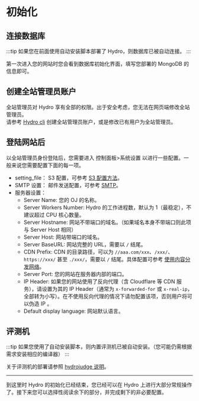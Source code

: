 # 初始化

## 连接数据库

:::tip
如果您在前面使用自动安装脚本部署了 Hydro，则数据库已被自动连接。
:::

第一次进入您的网站时您会看到数据库初始化界面，填写您部署的 MongoDB 的信息即可。

## 创建全站管理员账户

全站管理员对 Hydro 享有全部的权限。出于安全考虑，您无法在网页端修改全站管理员。  
请参考 [Hydro cli](/install/cli/) 创建全站管理员账户，或是修改已有用户为全站管理员。

## 登陆网站后

以全站管理员身份登陆后，您需要进入 控制面板>系统设置 以进行一些配置。一般来说您需要配置下面的每一项。

- setting_file： S3 配置，可参考 [S3 配置方法](/install/enhance.html#s3)。  
- SMTP 设置： 邮件发送配置，可参考 [SMTP](/install/enhance.html#smtp)。  
- 服务器设置：  
  - Server Name: 您的 OJ 的名称。  
  - Server Workers Number: Hydro 的工作进程数，默认为 1（最稳定），不建议超过 CPU 核心数量。
  - Server Hostname: 网站不带端口的域名。（如果域名本身不带端口则此项与 Server Host 相同）
  - Server Host: 网站带端口的域名。
  - Server BaseURL: 网站完整的 URL，需要以 `/` 结尾。  
  - CDN Prefix: CDN 的目录路径，可以为 `//aaa.com/xxx`、`/xxx/`、`https://xxx/` 甚至 `./xxx/`，需要以 `/` 结尾。具体配置可参考 [使用内容分发网络](/install/cdn.html)。
  - Server Port: 您的网站在服务器内部的端口。
  - IP Header: 如果您的网站使用了反向代理（含 Cloudflare 等 CDN 服务），请设置为其的 IP Header（通常为 `x-forwarded-for` 或 `x-real-ip`，全部转为小写）。在不使用反向代理的情况下请勿配置该项，否则用户将可以伪造 IP 。
  - Default display language: 网站默认语言。  

## 评测机

:::tip
如果您使用了自动安装脚本，则内置评测机已被自动安装。（您可能仍需根据需求安装相应的编译器）
:::

关于评测机的部署请参照 [hydrojudge 说明](/plugins/hydrojudge.html)。

---

到这里时 Hydro 的初始化已经结束，您已经可以在 Hydro 上进行大部分常规操作了。接下来您可以选择性阅读余下的部分，并完成剩下的非必要配置。
